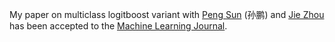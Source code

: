 My paper on multiclass logitboost variant with [Peng Sun](http://ivg.au.tsinghua.edu.cn/index.php?n=People.PengSun) (孙鹏) and [Jie Zhou](http://www.tsinghua.edu.cn/publish/auen/1713/2011/20110506105532098625469/20110506105532098625469_.html) has been accepted to the [Machine Learning Journal](http://www.springer.com/computer/ai/journal/10994).
